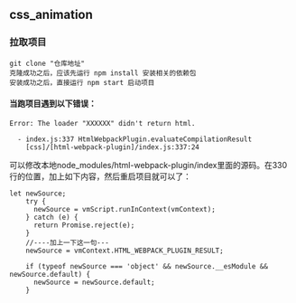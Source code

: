## css_animation

### 拉取项目

~~~~ 
git clone "仓库地址"
克隆成功之后，应该先运行 npm install 安装相关的依赖包
安装成功之后，直接运行 npm start 启动项目
~~~~
#### 当跑项目遇到以下错误：
````angular2html
Error: The loader "XXXXXX" didn't return html.
  
  - index.js:337 HtmlWebpackPlugin.evaluateCompilationResult
    [css]/[html-webpack-plugin]/index.js:337:24
````
可以修改本地node_modules/html-webpack-plugin/index里面的源码。在330行的位置，加上如下内容，然后重启项目就可以了：
```angular2html
let newSource;
    try {
      newSource = vmScript.runInContext(vmContext);
    } catch (e) {
      return Promise.reject(e);
    }
    //----加上一下这一句---
    newSource = vmContext.HTML_WEBPACK_PLUGIN_RESULT;

    if (typeof newSource === 'object' && newSource.__esModule && newSource.default) {
      newSource = newSource.default;
    }
```
